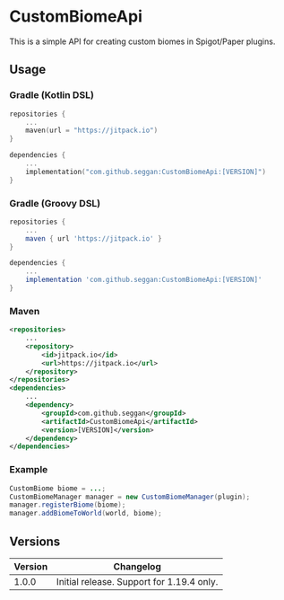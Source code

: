 # CustomBiomeApi

This is a simple API for creating custom biomes in Spigot/Paper plugins.

## Usage

### Gradle (Kotlin DSL)
```kotlin
repositories {
    ...
    maven(url = "https://jitpack.io")
}

dependencies {
    ...
    implementation("com.github.seggan:CustomBiomeApi:[VERSION]")
}
```

### Gradle (Groovy DSL)
```groovy
repositories {
    ...
    maven { url 'https://jitpack.io' }
}

dependencies {
    ...
    implementation 'com.github.seggan:CustomBiomeApi:[VERSION]'
}
```

### Maven
```xml
<repositories>
    ...
    <repository>
        <id>jitpack.io</id>
        <url>https://jitpack.io</url>
    </repository>
</repositories>
<dependencies>
    ...
    <dependency>
        <groupId>com.github.seggan</groupId>
        <artifactId>CustomBiomeApi</artifactId>
        <version>[VERSION]</version>
    </dependency>
</dependencies>
```

### Example
```java
CustomBiome biome = ...;
CustomBiomeManager manager = new CustomBiomeManager(plugin);
manager.registerBiome(biome);
manager.addBiomeToWorld(world, biome);
```

## Versions

| Version | Changelog                                 |
|---------|-------------------------------------------|
| 1.0.0   | Initial release. Support for 1.19.4 only. |